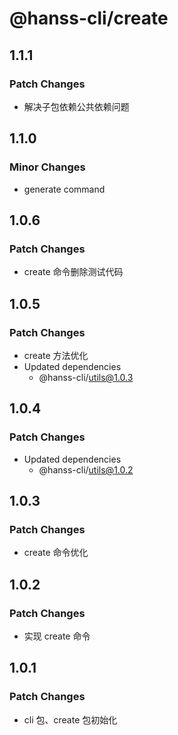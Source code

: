 # @hanss-cli/create

## 1.1.1

### Patch Changes

- 解决子包依赖公共依赖问题

## 1.1.0

### Minor Changes

- generate command

## 1.0.6

### Patch Changes

- create 命令删除测试代码

## 1.0.5

### Patch Changes

- create 方法优化
- Updated dependencies
  - @hanss-cli/utils@1.0.3

## 1.0.4

### Patch Changes

- Updated dependencies
  - @hanss-cli/utils@1.0.2

## 1.0.3

### Patch Changes

- create 命令优化

## 1.0.2

### Patch Changes

- 实现 create 命令

## 1.0.1

### Patch Changes

- cli 包、create 包初始化
